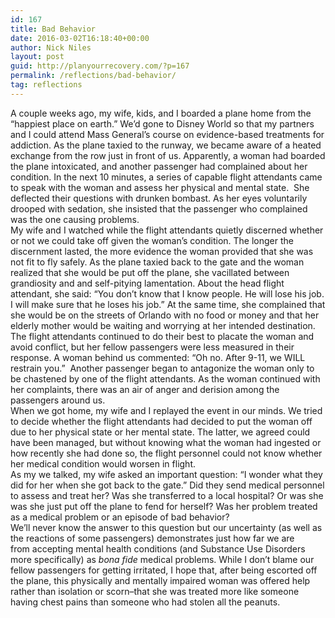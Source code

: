 ```yaml
---
id: 167
title: Bad Behavior
date: 2016-03-02T16:18:40+00:00
author: Nick Niles
layout: post
guid: http://planyourrecovery.com/?p=167
permalink: /reflections/bad-behavior/
tag: reflections
---
```

<div>
  A couple weeks ago, my wife, kids, and I boarded a plane home from the &#8220;happiest place on earth.&#8221; We&#8217;d gone to Disney World so that my partners and I could attend Mass General&#8217;s course on evidence-based treatments for addiction. As the plane taxied to the runway, we became aware of a heated exchange from the row just in front of us. Apparently, a woman had boarded the plane intoxicated, and another passenger had complained about her condition. In the next 10 minutes, a series of capable flight attendants came to speak with the woman and assess her physical and mental state.  She deflected their questions with drunken bombast. As her eyes voluntarily drooped with sedation, she insisted that the passenger who complained was the one causing problems.
</div>

<div>
</div>

<div>
  My wife and I watched while the flight attendants quietly discerned whether or not we could take off given the woman&#8217;s condition. The longer the discernment lasted, the more evidence the woman provided that she was not fit to fly safely. As the plane taxied back to the gate and the woman realized that she would be put off the plane, she vacillated between grandiosity and and self-pitying lamentation. About the head flight attendant, she said: &#8220;You don&#8217;t know that I know people. He will lose his job. I will make sure that he loses his job.&#8221; At the same time, she complained that she would be on the streets of Orlando with no food or money and that her elderly mother would be waiting and worrying at her intended destination.
</div>

<div>
</div>

<div>
  The flight attendants continued to do their best to placate the woman and avoid conflict, but her fellow passengers were less measured in their response. A woman behind us commented: &#8220;Oh no. After 9-11, we WILL restrain you.&#8221;  Another passenger began to antagonize the woman only to be chastened by one of the flight attendants. As the woman continued with her complaints, there was an air of anger and derision among the passengers around us.
</div>

<div>
</div>

<div>
  When we got home, my wife and I replayed the event in our minds. We tried to decide whether the flight attendants had decided to put the woman off due to her physical state or her mental state. The latter, we agreed could have been managed, but without knowing what the woman had ingested or how recently she had done so, the flight personnel could not know whether her medical condition would worsen in flight.
</div>

<div>
</div>

<div>
  As my we talked, my wife asked an important question: &#8220;I wonder what they did for her when she got back to the gate.&#8221; Did they send medical personnel to assess and treat her? Was she transferred to a local hospital? Or was she was she just put off the plane to fend for herself? Was her problem treated as a medical problem or an episode of bad behavior?
</div>

<div>
</div>

<div>
  We&#8217;ll never know the answer to this question but our uncertainty (as well as the reactions of some passengers) demonstrates just how far we are from accepting mental health conditions (and Substance Use Disorders more specifically) as <em>bona fide</em> medical problems. While I don&#8217;t blame our fellow passengers for getting irritated, I hope that, after being escorted off the plane, this physically and mentally impaired woman was offered help rather than isolation or scorn&#8211;that she was treated more like someone having chest pains than someone who had stolen all the peanuts.
</div>

<div>
</div>

<div>
</div>

<div>
</div>